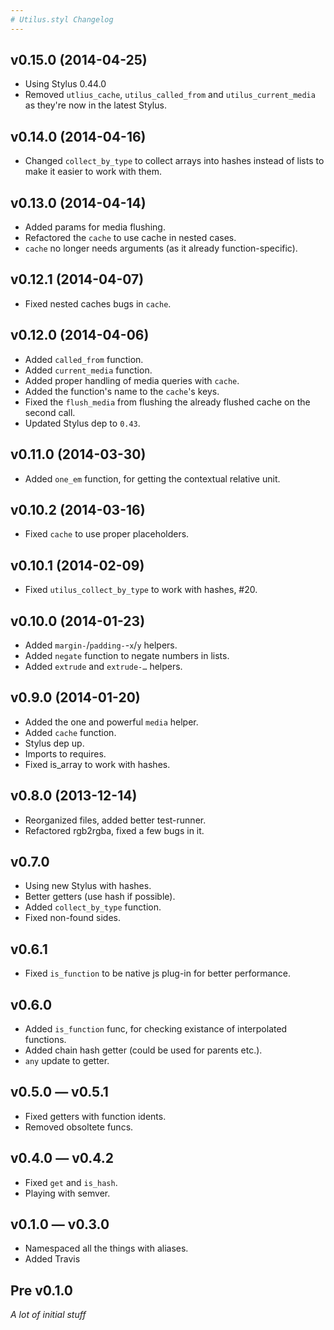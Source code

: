 ```yaml
---
# Utilus.styl Changelog
---
```


## v0.15.0 (2014-04-25)

- Using Stylus 0.44.0
- Removed `utlius_cache`, `utilus_called_from` and `utilus_current_media` as they're now in the latest Stylus.

## v0.14.0 (2014-04-16)

- Changed `collect_by_type` to collect arrays into hashes instead of lists to make it easier to work with them.

## v0.13.0 (2014-04-14)

- Added params for media flushing.
- Refactored the `cache` to use cache in nested cases.
- `cache` no longer needs arguments (as it already function-specific).

## v0.12.1 (2014-04-07)

- Fixed nested caches bugs in `cache`.

## v0.12.0 (2014-04-06)

- Added `called_from` function.
- Added `current_media` function.
- Added proper handling of media queries with `cache`.
- Added the function's name to the `cache`'s keys.
- Fixed the `flush_media` from flushing the already flushed cache on the second call.
- Updated Stylus dep to `0.43`.

## v0.11.0 (2014-03-30)

- Added `one_em` function, for getting the contextual relative unit.

## v0.10.2 (2014-03-16)

- Fixed `cache` to use proper placeholders.

## v0.10.1 (2014-02-09)

- Fixed `utilus_collect_by_type` to work with hashes, #20.

## v0.10.0 (2014-01-23)

- Added `margin-`/`padding-`-`x`/`y` helpers.
- Added `negate` function to negate numbers in lists.
- Added `extrude` and `extrude-…` helpers.

## v0.9.0 (2014-01-20)

- Added the one and powerful `media` helper.
- Added `cache` function.
- Stylus dep up.
- Imports to requires.
- Fixed is_array to work with hashes.

## v0.8.0 (2013-12-14)

- Reorganized files, added better test-runner.
- Refactored rgb2rgba, fixed a few bugs in it.

## v0.7.0

- Using new Stylus with hashes.
- Better getters (use hash if possible).
- Added `collect_by_type` function.
- Fixed non-found sides.

## v0.6.1

- Fixed `is_function` to be native js plug-in for better performance.

## v0.6.0

- Added `is_function` func, for checking existance of interpolated functions.
- Added chain hash getter (could be used for parents etc.).
- `any` update to getter.

## v0.5.0 — v0.5.1

- Fixed getters with function idents.
- Removed obsoltete funcs.

## v0.4.0 — v0.4.2

- Fixed `get` and `is_hash`.
- Playing with semver.

## v0.1.0 — v0.3.0

- Namespaced all the things with aliases.
- Added Travis

## Pre v0.1.0

_A lot of initial stuff_
